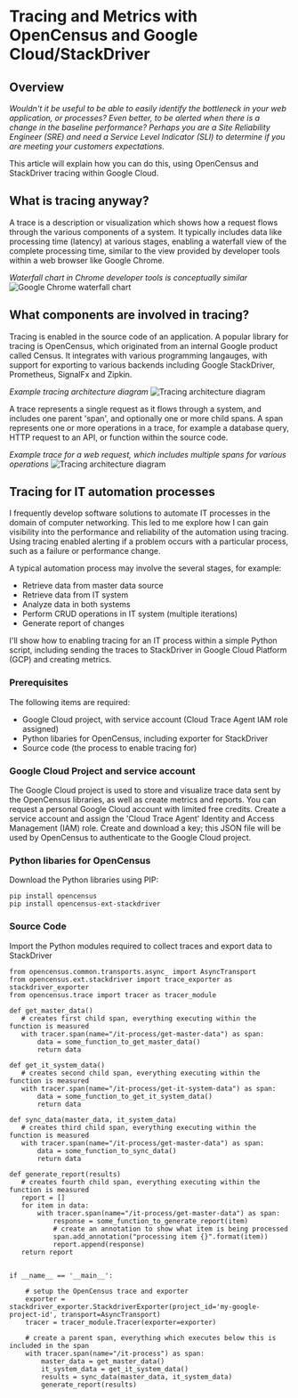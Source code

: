 # Tracing and Metrics with OpenCensus and Google Cloud/StackDriver

## Overview
*Wouldn't it be useful to be able to easily identify the bottleneck in your web application, or processes?  Even better, to be alerted when there is a change in the baseline performance?  Perhaps you are a Site Reliability Engineer (SRE) and need a Service Level Indicator (SLI) to determine if you are meeting your customers expectations.* 

This article will explain how you can do this, using OpenCensus and StackDriver tracing within Google Cloud.

## What is tracing anyway?

A trace is a description or visualization which shows how a request flows through the various components of a system.  It typically includes data like processing time (latency) at various stages, enabling a waterfall view of the complete processing time, similar to the view provided by developer tools within a web browser like Google Chrome.

_Waterfall chart in Chrome developer tools is conceptually similar_
![Google Chrome waterfall chart](https://github.com/pmoorey/articles/blob/master/img/tracing/chrome-waterfall.png)

## What components are involved in tracing?

Tracing is enabled in the source code of an application.  A popular library for tracing is OpenCensus, which originated from an internal Google product called Census.  It integrates with various programming langauges, with support for exporting to various backends including Google StackDriver, Prometheus, SignalFx and Zipkin. 

_Example tracing architecture diagram_ 
![Tracing architecture diagram](https://github.com/pmoorey/articles/blob/master/img/tracing/trace-architecture.png)

A trace represents a single request as it flows through a system, and includes one parent 'span', and optionally one or more child spans.  A span represents one or more operations in a trace, for example a database query, HTTP request to an API, or function within the source code.

_Example trace for a web request, which includes multiple spans for various operations_ 
![Tracing architecture diagram](https://github.com/pmoorey/articles/blob/master/img/tracing/trace-example.png)

## Tracing for IT automation processes

I frequently develop software solutions to automate IT processes in the domain of computer networking.  This led to me explore how I can gain visibility into the performance and reliability of the automation using tracing.  Using tracing enabled alerting if a problem occurs with a particular process, such as a failure or performance change.

A typical automation process may involve the several stages, for example:

- Retrieve data from master data source
- Retrieve data from IT system
- Analyze data in both systems
- Perform CRUD operations in IT system (multiple iterations)
- Generate report of changes

I'll show how to enabling tracing for an IT process within a simple Python script, including sending the traces to StackDriver in Google Cloud Platform (GCP) and creating metrics.

### Prerequisites
The following items are required:
- Google Cloud project, with service account (Cloud Trace Agent IAM role assigned)
- Python libaries for OpenCensus, including exporter for StackDriver
- Source code (the process to enable tracing for)

### Google Cloud Project and service account
The Google Cloud project is used to store and visualize trace data sent by the OpenCensus libraries, as well as create metrics and reports. You can request a personal Google Cloud account with limited free credits.  Create a service account and assign the 'Cloud Trace Agent' Identity and Access Management (IAM) role.  Create and download a key; this JSON file will be used by OpenCensus to authenticate to the Google Cloud project.

### Python libaries for OpenCensus

Download the Python libraries using PIP:
```
pip install opencensus
pip install opencensus-ext-stackdriver
```

### Source Code

Import the Python modules required to collect traces and export data to StackDriver

```
from opencensus.common.transports.async_ import AsyncTransport
from opencensus.ext.stackdriver import trace_exporter as stackdriver_exporter
from opencensus.trace import tracer as tracer_module

def get_master_data()
   # creates first child span, everything executing within the function is measured
   with tracer.span(name="/it-process/get-master-data") as span:
       data = some_function_to_get_master_data()
       return data

def get_it_system_data()
   # creates second child span, everything executing within the function is measured
   with tracer.span(name="/it-process/get-it-system-data") as span:
       data = some_function_to_get_it_system_data()
       return data

def sync_data(master_data, it_system_data)
   # creates third child span, everything executing within the function is measured
   with tracer.span(name="/it-process/get-master-data") as span:
       data = some_function_to_sync_data()
       return data

def generate_report(results)
   # creates fourth child span, everything executing within the function is measured
   report = []
   for item in data:
       with tracer.span(name="/it-process/get-master-data") as span:
           response = some_function_to_generate_report(item)
           # create an annotation to show what item is being processed
           span.add_annotation("processing item {}".format(item))
           report.append(response)
   return report


if __name__ == '__main__':

    # setup the OpenCensus trace and exporter
    exporter = stackdriver_exporter.StackdriverExporter(project_id='my-google-project-id', transport=AsyncTransport)
    tracer = tracer_module.Tracer(exporter=exporter)
    
    # create a parent span, everything which executes below this is included in the span 
    with tracer.span(name="/it-process") as span:
        master_data = get_master_data()
        it_system_data = get_it_system_data()
        results = sync_data(master_data, it_system_data)
        generate_report(results)
```






